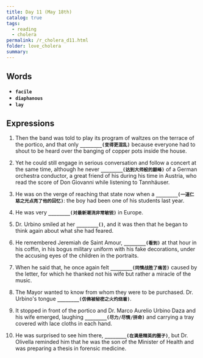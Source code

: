 ```yaml
---
title: Day 11 (May 18th)
catalog: true
tags: 
  - reading
  - cholera
permalink: /r_cholera_d11.html
folder: love_cholera
summary: 
---
```


## Words

-   <b data-toggle="tooltip" data-original-title="{{site.data.glossary.facile}}">`facile`</b>
-   <b data-toggle="tooltip" data-original-title="{{site.data.glossary.diaphanous}}">`diaphanous`</b>
-   <b data-toggle="tooltip" data-original-title="{{site.data.glossary.lay}}">`lay`</b>

## Expressions

1.  Then the band was told to play its program of waltzes on the terrace of the portico, and that only <b data-toggle="tooltip" data-original-title="{{site.data.answers.11_a}}">`________(变得更混乱)`</b> because everyone had to shout to be heard over the banging of copper pots inside the house.

2.  Yet he could still engage in serious conversation and follow a concert at the same time, although he never <b data-toggle="tooltip" data-original-title="{{site.data.answers.11_b}}">`________(达到大师般的巅峰)`</b> of a German orchestra conductor, a great friend of his during his time in Austria, who read the score of Don Giovanni while listening to Tannhäuser.

3.  He was on the verge of reaching that state now when a <b data-toggle="tooltip" data-original-title="{{site.data.answers.11_c}}">`________(一道仁慈之光点亮了他的回忆)`</b>: the boy had been one of his students last year.

4.  He was very <b data-toggle="tooltip" data-original-title="{{site.data.answers.11_d}}">`________(对最新潮流非常敏锐)`</b> in Europe.

5.  Dr. Urbino smiled at her <b data-toggle="tooltip" data-original-title="{{site.data.answers.11_e}}">`________()`</b>, and it was then that he began to think again about what she had feared.

6.  He remembered Jeremiah de Saint Amour, <b data-toggle="tooltip" data-original-title="{{site.data.answers.11_f}}">`________(看到)`</b> at that hour in his coffin, in his bogus military uniform with his fake decorations, under the accusing eyes of the children in the portraits.

7.  When he said that, he once again felt <b data-toggle="tooltip" data-original-title="{{site.data.answers.11_g}}">`________(同情战胜了痛苦)`</b> caused by the letter, for which he thanked not his wife but rather a miracle of the music.

8.  The Mayor wanted to know from whom they were to be purchased. Dr. Urbino's tongue <b data-toggle="tooltip" data-original-title="{{site.data.answers.11_a}}">`________(仿佛被秘密之火灼烧着)`</b>.

9.  It stopped in front of the portico and Dr. Marco Aurelio Urbino Daza and his wife emerged, laughing <b data-toggle="tooltip" data-original-title="{{site.data.answers.11_j}}">`________(尽力/尽情/拼命)`</b> and carrying a tray covered with lace cloths in each hand.

10. He was surprised to see him there, <b data-toggle="tooltip" data-original-title="{{site.data.answers.11_k}}">`________(在满是精英的圈子)`</b>, but Dr. Olivella reminded him that he was the son of the Minister of Health and was preparing a thesis in forensic medicine.













